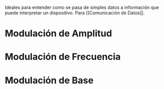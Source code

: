 Ideales para entender como se pasa de simples datos a información que puede interpretar un dispositivo. Para [[Comunicación de Datos]].
# Modulación de Amplitud
# Modulación de Frecuencia
# Modulación de Base